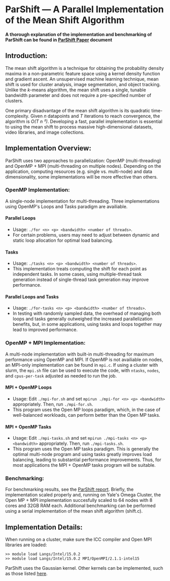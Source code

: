# ParShift — A Parallel Implementation of the Mean Shift Algorithm

**A thorough explanation of the implementation and benchmarking of ParShift can be found in [ParShift Paper](ParShift_Paper.pdf) document**

## Introduction:

The mean shift algorithm is a technique for obtaining the probability density maxima in a non-parametric feature space using a kernel density function and gradient ascent. An unsupervised machine learning technique, mean shift is used for cluster analysis, image segmentation, and object tracking. Unlike the *k*-means algorithm, the mean shift uses a single, tunable bandwidth parameter and does not require a pre-specified number of clusters.

One primary disadvantage of the mean shift algorithm is its quadratic time-complexity. Given *n* datapoints and *T* iterations to reach convergence, the algorithm is *O(T n ²)*. Developing a fast, parallel implementation is essential to using the mean shift to process massive high-dimensional datasets, video libraries, and image collections. 

## Implementation Overview:

ParShift uses two approaches to parallelization: OpenMP (multi-threading) and OpenMP + MPI (multi-threading on multiple nodes). Depending on the application, computing resources (e.g. single vs. multi-node) and data dimensionality, some implementations will be more effective than others.

### OpenMP Implementation:

A single-node implementation for multi-threading. Three implementations using OpenMP's Loops and Tasks paradigm are availiable.

#### Parallel Loops 
- Usage: `./for <n> <p> <bandwidth> <number of threads>`. 
- For certain problems, users may need to adjust between dynamic and static loop allocation for optimal load balancing.

#### Tasks 
- Usage: `./tasks <n> <p> <bandwidth> <number of threads>`. 
- This implementation treats computing the shift for each point as independent tasks. In some cases, using multiple-thread task generation instead of single-thread task generation may improve performance.

#### Parallel Loops and Tasks 
- Usage: `./for-tasks <n> <p> <bandwidth> <number of threads>`. 
- In testing with randomly sampled data, the overhead of managing both loops and tasks generally outweighed the increased parallelization benefits, but, in some applications, using tasks and loops together may lead to improved performance.

### OpenMP + MPI Implementation:

A multi-node implementation with built-in multi-threading for maximum performance using OpenMP and MPI. If OpenMP is not availiable on nodes, an MPI-only implementation can be found in `mpi.c`. If using a cluster with slurm, the `mpi.sh` file can be used to execute the code, with `ntasks`, `nodes`, and `cpus-per-task` adjusted as needed to run the job.

#### MPI + OpenMP Loops 
- Usage: Edit `./mpi-for.sh` and set `mpirun ./mpi-for <n> <p> <bandwidth>` appropriately. Then, run `./mpi-for.sh`. 
- This program uses the Open MP loops paradigm, which, in the case of well-balanced workloads, can perform better than the Open MP tasks.

#### MPI + OpenMP Tasks 
- Usage: Edit `./mpi-tasks.sh` and set `mpirun ./mpi-tasks <n> <p> <bandwidth>` appropriately. Then, run `./mpi-tasks.sh`.
- This program uses the Open MP tasks paradigm. This is generally the optimal multi-node program and using tasks greatly improves load balancing, leading to substantial performance improvements. Thus, for most applications the MPI + OpenMP tasks program will be suitable.

### Benchmarking:

For benchmarking results, see the [ParShift report](ParShift_Paper.pdf). Briefly, the implementation scaled properly and, running on Yale's Omega Cluster, the Open MP + MPI implementation succesfully scaled to 64 nodes with 8 cores and 32GB RAM each. Additional benchmarking can be performed using a serial implementation of the mean shift algorithm (shift.c).

## Implementation Details:

When running on a cluster, make sure the ICC compiler and Open MPI libraries are loaded:

```
>> module load Langs/Intel/15.0.2
>> module load Langs/Intel/15.0.2 MPI/OpenMPI/2.1.1-intel15
```

ParShift uses the Gaussian kernel. Other kernels can be implemented, such as those listed [here](https://en.wikipedia.org/wiki/Kernel_(statistics)#Nonparametric_statistics).
